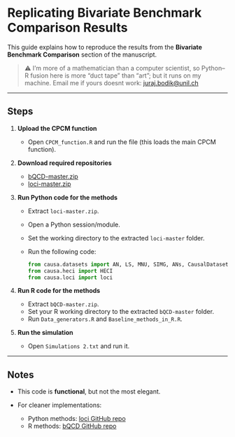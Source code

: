# Replicating Bivariate Benchmark Comparison Results

This guide explains how to reproduce the results from the **Bivariate Benchmark Comparison** section of the manuscript.

> ⚠️ I’m more of a mathematician than a computer scientist, so Python–R fusion here is more “duct tape” than “art”; but it runs on my machine. Email me if yours doesnt work: juraj.bodik@unil.ch
---

## Steps

1. **Upload the CPCM function**

   * Open `CPCM_function.R` and run the file (this loads the main CPCM function).

2. **Download required repositories**

   * [bQCD-master.zip](https://github.com/tagas/bQCD)
   * [loci-master.zip](https://github.com/AlexImmer/loci)

3. **Run Python code for the methods**

   * Extract `loci-master.zip`.
   * Open a Python session/module.
   * Set the working directory to the extracted `loci-master` folder.
   * Run the following code:

     ```python
     from causa.datasets import AN, LS, MNU, SIMG, ANs, CausalDataset, Tuebingen, SIM, LSs
     from causa.heci import HECI
     from causa.loci import loci
     ```

4. **Run R code for the methods**

   * Extract `bQCD-master.zip`.
   * Set your R working directory to the extracted `bQCD-master` folder.
   * Run `Data_generators.R` and `Baseline_methods_in_R.R`.

5. **Run the simulation**

   * Open `Simulations 2.txt` and run it.

---

## Notes

* This code is **functional**, but not the most elegant.
* For cleaner implementations:

  * Python methods: [loci GitHub repo](https://github.com/AlexImmer/loci)
  * R methods: [bQCD GitHub repo](https://github.com/tagas/bQCD)


